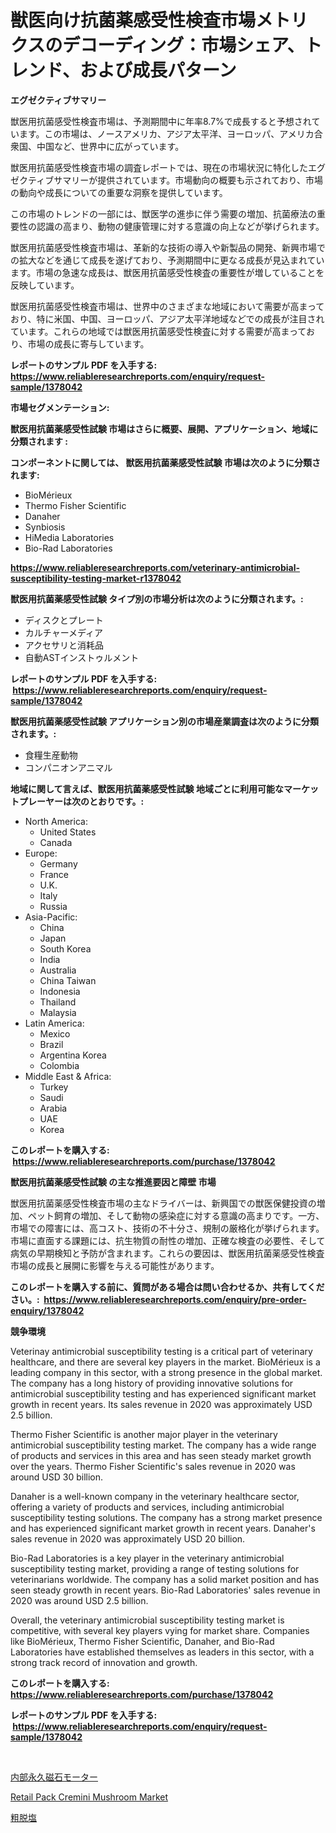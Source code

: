 <p><h1>獣医向け抗菌薬感受性検査市場メトリクスのデコーディング：市場シェア、トレンド、および成長パターン</h1></p><p><strong>エグゼクティブサマリー</strong></p>
<p><p>獣医用抗菌感受性検査市場は、予測期間中に年率8.7%で成長すると予想されています。この市場は、ノースアメリカ、アジア太平洋、ヨーロッパ、アメリカ合衆国、中国など、世界中に広がっています。</p><p>獣医用抗菌感受性検査市場の調査レポートでは、現在の市場状況に特化したエグゼクティブサマリーが提供されています。市場動向の概要も示されており、市場の動向や成長についての重要な洞察を提供しています。</p><p>この市場のトレンドの一部には、獣医学の進歩に伴う需要の増加、抗菌療法の重要性の認識の高まり、動物の健康管理に対する意識の向上などが挙げられます。</p><p>獣医用抗菌感受性検査市場は、革新的な技術の導入や新製品の開発、新興市場での拡大などを通じて成長を遂げており、予測期間中に更なる成長が見込まれています。市場の急速な成長は、獣医用抗菌感受性検査の重要性が増していることを反映しています。</p><p>獣医用抗菌感受性検査市場は、世界中のさまざまな地域において需要が高まっており、特に米国、中国、ヨーロッパ、アジア太平洋地域などでの成長が注目されています。これらの地域では獣医用抗菌感受性検査に対する需要が高まっており、市場の成長に寄与しています。</p></p>
<p><strong>レポートのサンプル PDF を入手する: <a href="https://www.reliableresearchreports.com/enquiry/request-sample/1378042">https://www.reliableresearchreports.com/enquiry/request-sample/1378042</a></strong></p>
<p><strong>市場セグメンテーション:</strong></p>
<p><strong> 獣医用抗菌薬感受性試験 市場はさらに概要、展開、アプリケーション、地域に分類されます :</strong></p>
<p><strong>コンポーネントに関しては、 獣医用抗菌薬感受性試験 市場は次のように分類されます: &nbsp;</strong></p>
<p><ul><li>BioMérieux</li><li>Thermo Fisher Scientific</li><li>Danaher</li><li>Synbiosis</li><li>HiMedia Laboratories</li><li>Bio-Rad Laboratories</li></ul></p>
<p><strong><a href="https://www.reliableresearchreports.com/veterinary-antimicrobial-susceptibility-testing-market-r1378042">https://www.reliableresearchreports.com/veterinary-antimicrobial-susceptibility-testing-market-r1378042</a></strong></p>
<p><strong> 獣医用抗菌薬感受性試験 タイプ別の市場分析は次のように分類されます。:</strong></p>
<p><ul><li>ディスクとプレート</li><li>カルチャーメディア</li><li>アクセサリと消耗品</li><li>自動ASTインストゥルメント</li></ul></p>
<p><strong>レポートのサンプル PDF を入手する: &nbsp;<a href="https://www.reliableresearchreports.com/enquiry/request-sample/1378042">https://www.reliableresearchreports.com/enquiry/request-sample/1378042</a></strong></p>
<p><strong> 獣医用抗菌薬感受性試験 アプリケーション別の市場産業調査は次のように分類されます。:</strong></p>
<p><ul><li>食糧生産動物</li><li>コンパニオンアニマル</li></ul></p>
<p><strong>地域に関して言えば、獣医用抗菌薬感受性試験 地域ごとに利用可能なマーケットプレーヤーは次のとおりです。:</strong></p>
<p><ul>
    <li>
        North America:
        <ul>
            <li>United States</li>
            <li>Canada</li>
        </ul>
    </li>
    <li>
        Europe:
        <ul>
            <li>Germany</li>
            <li>France</li>
            <li>U.K.</li>
            <li>Italy</li>
            <li>Russia</li>
        </ul>
    </li>
    <li>
        Asia-Pacific:
        <ul>
            <li>China</li>
            <li>Japan</li>
            <li>South Korea</li>
            <li>India</li>
            <li>Australia</li>
            <li>China Taiwan</li>
            <li>Indonesia</li>
            <li>Thailand</li>
            <li>Malaysia</li>
        </ul>
    </li>
    <li>
        Latin America:
        <ul>
            <li>Mexico</li>
            <li>Brazil</li>
            <li>Argentina Korea</li>
            <li>Colombia</li>
        </ul>
    </li>
    <li>
        Middle East & Africa:
        <ul>
            <li>Turkey</li>
            <li>Saudi</li>
            <li>Arabia</li>
            <li>UAE</li>
            <li>Korea</li>
        </ul>
    </li>
    </ul></p>
<p><strong>このレポートを購入する: &nbsp;<a href="https://www.reliableresearchreports.com/purchase/1378042">https://www.reliableresearchreports.com/purchase/1378042</a></strong></p>
<p><strong>獣医用抗菌薬感受性試験 の主な推進要因と障壁 市場</strong></p>
<p><p>獣医用抗菌薬感受性検査市場の主なドライバーは、新興国での獣医保健投資の増加、ペット飼育の増加、そして動物の感染症に対する意識の高まりです。一方、市場での障害には、高コスト、技術の不十分さ、規制の厳格化が挙げられます。市場に直面する課題には、抗生物質の耐性の増加、正確な検査の必要性、そして病気の早期検知と予防が含まれます。これらの要因は、獣医用抗菌薬感受性検査市場の成長と展開に影響を与える可能性があります。</p></p>
<p><strong>このレポートを購入する前に、質問がある場合は問い合わせるか、共有してください。:&nbsp; <a href="https://www.reliableresearchreports.com/enquiry/pre-order-enquiry/1378042">https://www.reliableresearchreports.com/enquiry/pre-order-enquiry/1378042</a></strong></p>
<p><strong>競争環境</strong></p>
<p><p>Veterinay antimicrobial susceptibility testing is a critical part of veterinary healthcare, and there are several key players in the market. BioMérieux is a leading company in this sector, with a strong presence in the global market. The company has a long history of providing innovative solutions for antimicrobial susceptibility testing and has experienced significant market growth in recent years. Its sales revenue in 2020 was approximately USD 2.5 billion.</p><p>Thermo Fisher Scientific is another major player in the veterinary antimicrobial susceptibility testing market. The company has a wide range of products and services in this area and has seen steady market growth over the years. Thermo Fisher Scientific's sales revenue in 2020 was around USD 30 billion.</p><p>Danaher is a well-known company in the veterinary healthcare sector, offering a variety of products and services, including antimicrobial susceptibility testing solutions. The company has a strong market presence and has experienced significant market growth in recent years. Danaher's sales revenue in 2020 was approximately USD 20 billion.</p><p>Bio-Rad Laboratories is a key player in the veterinary antimicrobial susceptibility testing market, providing a range of testing solutions for veterinarians worldwide. The company has a solid market position and has seen steady growth in recent years. Bio-Rad Laboratories' sales revenue in 2020 was around USD 2.5 billion.</p><p>Overall, the veterinary antimicrobial susceptibility testing market is competitive, with several key players vying for market share. Companies like BioMérieux, Thermo Fisher Scientific, Danaher, and Bio-Rad Laboratories have established themselves as leaders in this sector, with a strong track record of innovation and growth.</p></p>
<p><strong>このレポートを購入する: &nbsp; <a href="https://www.reliableresearchreports.com/purchase/1378042">https://www.reliableresearchreports.com/purchase/1378042</a></strong></p>
<p><strong>レポートのサンプル PDF を入手する: &nbsp;<a href="https://www.reliableresearchreports.com/enquiry/request-sample/1378042">https://www.reliableresearchreports.com/enquiry/request-sample/1378042</a></strong><strong></strong></p>
<p>&nbsp;</p>
<p><p><a href="https://medium.com/@tomienow6767d/%E3%82%A4%E3%83%B3%E3%83%86%E3%83%AA%E3%82%A2%E6%B0%B8%E4%B9%85%E7%A3%81%E7%9F%B3%E3%83%A2%E3%83%BC%E3%82%BF%E3%83%BC%E5%B8%82%E5%A0%B4-%E5%B8%82%E5%A0%B4%E3%82%B7%E3%82%A7%E3%82%A2-%E5%B8%82%E5%A0%B4%E5%8B%95%E5%90%91-%E3%81%8A%E3%82%88%E3%81%B3%E5%B0%86%E6%9D%A5%E3%81%AE%E6%88%90%E9%95%B7%E3%82%92%E6%8E%A2%E3%82%8B-269d064fcb63">内部永久磁石モーター</a></p><p><a href="https://github.com/nicholepatriciadoylenwnrjr0/Market-Research-Report-List-1/blob/main/retail-pack-cremini-mushroom-market.md">Retail Pack Cremini Mushroom Market</a></p><p><a href="https://medium.com/@phillipbarnett65/%E5%8E%9F%E6%B2%B9%E9%99%A4%E5%A1%A9%E8%A3%85%E7%BD%AE%E5%B8%82%E5%A0%B4-%E7%A8%AE%E9%A1%9E-%E3%82%A2%E3%83%97%E3%83%AA%E3%82%B1%E3%83%BC%E3%82%B7%E3%83%A7%E3%83%B3-%E3%81%8A%E3%82%88%E3%81%B3%E5%9C%B0%E7%90%86%E3%81%AB%E3%82%88%E3%82%8B%E5%8C%85%E6%8B%AC%E7%9A%84%E3%81%AA%E8%A9%95%E4%BE%A1-566c2a684cc3">粗脱塩</a></p></p>